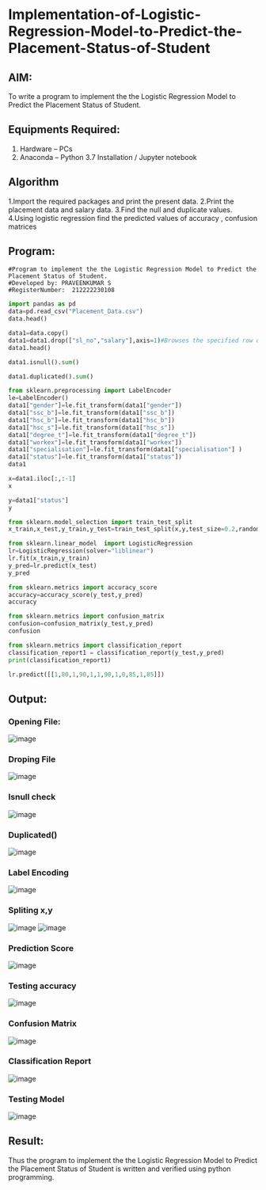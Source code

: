 # Implementation-of-Logistic-Regression-Model-to-Predict-the-Placement-Status-of-Student

## AIM:
To write a program to implement the the Logistic Regression Model to Predict the Placement Status of Student.

## Equipments Required:
1. Hardware – PCs
2. Anaconda – Python 3.7 Installation / Jupyter notebook

## Algorithm
1.Import the required packages and print the present data. 
2.Print the placement data and salary data. 
3.Find the null and duplicate values. 
4.Using logistic regression find the predicted values of accuracy , confusion matrices

## Program:
```python3
#Program to implement the the Logistic Regression Model to Predict the Placement Status of Student.
#Developed by: PRAVEENKUMAR S 
#RegisterNumber:  212222230108
```
```py
import pandas as pd
data=pd.read_csv("Placement_Data.csv")
data.head()
```
```py
data1=data.copy()
data1=data1.drop(["sl_no","salary"],axis=1)#Browses the specified row or column
data1.head()
```
```py
data1.isnull().sum()
```
```py
data1.duplicated().sum()
```
```py
from sklearn.preprocessing import LabelEncoder
le=LabelEncoder()
data1["gender"]=le.fit_transform(data1["gender"])
data1["ssc_b"]=le.fit_transform(data1["ssc_b"])
data1["hsc_b"]=le.fit_transform(data1["hsc_b"])
data1["hsc_s"]=le.fit_transform(data1["hsc_s"])
data1["degree_t"]=le.fit_transform(data1["degree_t"])
data1["workex"]=le.fit_transform(data1["workex"])
data1["specialisation"]=le.fit_transform(data1["specialisation"] )
data1["status"]=le.fit_transform(data1["status"])
data1
```
```py
x=data1.iloc[:,:-1]
x
```
```py
y=data1["status"]
y
```
```py
from sklearn.model_selection import train_test_split
x_train,x_test,y_train,y_test=train_test_split(x,y,test_size=0.2,random_state=0)
```
```py
from sklearn.linear_model  import LogisticRegression
lr=LogisticRegression(solver="liblinear")
lr.fit(x_train,y_train)
y_pred=lr.predict(x_test)
y_pred
```
```py
from sklearn.metrics import accuracy_score
accuracy=accuracy_score(y_test,y_pred)
accuracy
```
```py
from sklearn.metrics import confusion_matrix
confusion=confusion_matrix(y_test,y_pred)
confusion
```
```py
from sklearn.metrics import classification_report
classification_report1 = classification_report(y_test,y_pred)
print(classification_report1)
```
```py
lr.predict([[1,80,1,90,1,1,90,1,0,85,1,85]])
```
##  Output:
### Opening File:
![image](https://github.com/SanjayRagavendar/Implementation-of-Logistic-Regression-Model-to-Predict-the-Placement-Status-of-Student/assets/91368803/5d0b2dd9-511d-45a6-86c3-c2029ebbbc64)
### Droping File
![image](https://github.com/SanjayRagavendar/Implementation-of-Logistic-Regression-Model-to-Predict-the-Placement-Status-of-Student/assets/91368803/85a84ba7-965d-448b-bccd-ec7fbc7a25e5)
### Isnull check
![image](https://github.com/SanjayRagavendar/Implementation-of-Logistic-Regression-Model-to-Predict-the-Placement-Status-of-Student/assets/91368803/c0d507d9-7b5a-4c5a-ba3b-264d9ebc57b4)
### Duplicated()
![image](https://github.com/SanjayRagavendar/Implementation-of-Logistic-Regression-Model-to-Predict-the-Placement-Status-of-Student/assets/91368803/e2e1cfb6-00fe-450f-801b-7033664c2b89)
### Label Encoding
![image](https://github.com/SanjayRagavendar/Implementation-of-Logistic-Regression-Model-to-Predict-the-Placement-Status-of-Student/assets/91368803/5aa62739-e62e-4063-9e94-d9261b1679ca)
### Spliting x,y
![image](https://github.com/SanjayRagavendar/Implementation-of-Logistic-Regression-Model-to-Predict-the-Placement-Status-of-Student/assets/91368803/0e2d5ae8-5748-4d43-8c42-7234356dd55f)
![image](https://github.com/SanjayRagavendar/Implementation-of-Logistic-Regression-Model-to-Predict-the-Placement-Status-of-Student/assets/91368803/2f15a690-062f-4758-be6b-0b65f175fa55)

### Prediction Score
![image](https://github.com/SanjayRagavendar/Implementation-of-Logistic-Regression-Model-to-Predict-the-Placement-Status-of-Student/assets/91368803/5a81c6af-9bc1-45bf-a5cc-2357bee24743)

### Testing accuracy
![image](https://github.com/SanjayRagavendar/Implementation-of-Logistic-Regression-Model-to-Predict-the-Placement-Status-of-Student/assets/91368803/39cb845f-9457-4909-9c4b-b34332dae6eb)

### Confusion Matrix
![image](https://github.com/SanjayRagavendar/Implementation-of-Logistic-Regression-Model-to-Predict-the-Placement-Status-of-Student/assets/91368803/c1f8ffdb-711f-46c3-b8ec-a5112219d3d3)

### Classification Report
![image](https://github.com/SanjayRagavendar/Implementation-of-Logistic-Regression-Model-to-Predict-the-Placement-Status-of-Student/assets/91368803/747a4648-b6ba-4874-9916-478d75b82878)

### Testing Model
![image](https://github.com/SanjayRagavendar/Implementation-of-Logistic-Regression-Model-to-Predict-the-Placement-Status-of-Student/assets/91368803/c6f99824-421a-4f71-8c24-dce9582f3859)


## Result:
Thus the program to implement the the Logistic Regression Model to Predict the Placement Status of Student is written and verified using python programming.
